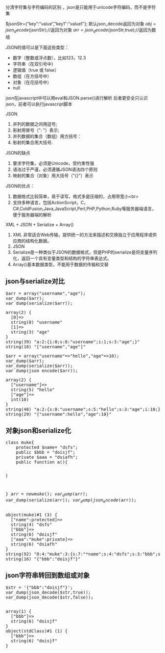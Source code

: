 <div class="entry-content">

分清字符集与字符编码的区别 ，json是只能用于unicode字符编码，而不是字符集

$jsonStr={“key”:”value”,”key1″:”value1″};
默认json_decode返回为对象
$obj=json_decode($jsonStr);//返回为对象
$arr=json_decode($jsonStr,true);//返回为数组

JSON的值可以是下面这些类型：
<ul>
	<li>数字（整数或浮点数），比如123，12.3</li>
	<li>字符串（在双引号中）</li>
	<li>逻辑值（true 或 false）</li>
	<li>数组（在方括号中）</li>
	<li>对象（在花括号中）</li>
	<li>null</li>
</ul>
json在javascript中可以用eval和JSON.parse()进行解析 后者更安全只认识json，前者可以执行javascript脚本

JSON
<ol>
	<li>并列的数据之间用逗号;</li>
	<li>影射用冒号（": "）表示;</li>
	<li>并列数据的集合（数组）用方括号：</li>
	<li>影射的集合用大括号.</li>
</ol>
JSON的缺点
<ol>
	<li>要求字符集，必须是Unicode，受约束性强</li>
	<li>语法过于严谨，必须遵循JSON语法四个原则</li>
	<li>映射的集合（对象）用大括号（"{}"）表示</li>
</ol>
JSON的优点：
<ol>
	<li>数据格式比较简单，易于读写，格式多是压缩的，占用带宽小&lt;br&gt;</li>
	<li style="text-align: left;">支持多种语言，包括ActionScript，C，C#,ColdFusion,Java,JavaScript,Perl,PHP,Python,Ruby等服务器端语言，便于服务器端的解析</li>
</ol>
XML + JSON + Serialize + Array()
<ol>
	<li>XML 非常适合Web传输，提供统一的方法来描述和交换独立于应用程序或供应商的结构化数据。</li>
	<li>JSON</li>
	<li>Serialize是一种类似于JSON的数据格式，但是PHP的serialize是将变量序列化，返回一个具有变量类型和结构的字符串表达式。</li>
	<li>Array()基本数据类型，不能用于数据的传输和交替</li>
</ol>
<h2>json与serialize对比</h2>
<pre>$arr = array("username","age");
var_dump($arr);
var_dump(serialize($arr));</pre>
<pre id="line1">array(2) {
<span id="line2"></span>  [0]=&gt;
<span id="line3"></span>  string(8) "username"
<span id="line4"></span>  [1]=&gt;
<span id="line5"></span>  string(3) "age"
<span id="line6"></span>}
<span id="line7"></span>string(39) "a:2:{i:0;s:8:"username";i:1;s:3:"age";}"
<span id="line8"></span>string(18) "["username","age"]"</pre>
<pre>$arr = array("username"=&gt;"hello","age"=&gt;10);
var_dump($arr);
var_dump(serialize($arr));
var_dump(json_encode($arr));</pre>
<pre><span id="line9"></span>array(2) {
<span id="line10"></span>  ["username"]=&gt;
<span id="line11"></span>  string(5) "hello"
<span id="line12"></span>  ["age"]=&gt;
<span id="line13"></span>  int(10)
<span id="line14"></span>}
<span id="line15"></span>string(48) "a:2:{s:8:"username";s:5:"hello";s:3:"age";i:10;}"<span id="line16">
</span>string(29) "{"username":hello","age":10}"</pre>
<h2>对象json和serialize化</h2>
<pre>class muke{
    protected $name= "dsfs";
    public $bbb = "doisjf";
    private $aaa = "dsiafh";
    public function a(){

    }
}
$arr = new muke();
var_dump($arr);
var_dump(serialize($arr));
var_dump(json_encode($arr));</pre>
<pre id="line1">object(muke)#1 (3) {
<span id="line2"></span>  ["name":protected]=&gt;
<span id="line3"></span>  string(4) "dsfs"
<span id="line4"></span>  ["bbb"]=&gt;
<span id="line5"></span>  string(6) "doisjf"
<span id="line6"></span>  ["aaa":"muke":private]=&gt;
<span id="line7"></span>  string(6) "dsiafh"
<span id="line8"></span>}
<span id="line9"></span>string(92) "O:4:"muke":3:{s:7:"*name";s:4:"dsfs";s:3:"bbb";s:6:"doisjf";s:9:"mukeaaa";s:6:"dsiafh";}"
string(16) "{"bbb":"doisjf"}"</pre>
<h2>json字符串转回到数组或对象</h2>
<pre>$str = '{"bbb":"doisjf"}';
var_dump(json_decode($str,true));
var_dump(json_decode($str,false));

</pre>
<pre id="line1">array(1) {
<span id="line2"></span>  ["bbb"]=&gt;
<span id="line3"></span>  string(6) "doisjf"
<span id="line4"></span>}
<span id="line5"></span>object(stdClass)#1 (1) {
<span id="line6"></span>  ["bbb"]=&gt;
<span id="line7"></span>  string(6) "doisjf"
<span id="line8"></span>}
<span id="line9"></span></pre>
</div>
